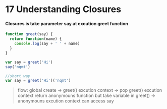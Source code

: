# 17 Understanding Closures

#### Closures is take parameter say at excution greet function

```javascript
function greet(say) {
  return function(name) {
    console.log(say + ' ' + name)
  }
}

var say = greet('Hi')
say('nqmt')

//short way
var say = greet('Hi')('nqmt')
```

> flow: global create -> greet() excution context -> pop greet() excution context return anonymouns function but take variable in greet() -> anonymouns excution context can access say